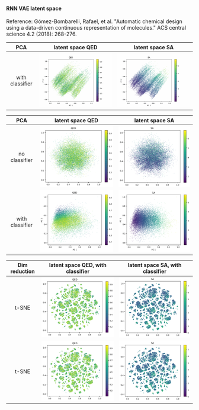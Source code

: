 #### RNN VAE latent space
Reference: Gómez-Bombarelli, Rafael, et al. "Automatic chemical design using a data-driven continuous representation of molecules." ACS central science 4.2 (2018): 268-276.
 
 | PCA | latent space QED    | latent space SA
:-----:|:-------------------------:|:-------------------------:
|with classifier| ![](figures/QED_with_classifier.gif)  | ![](figures/SA.gif) |





 | PCA | latent space QED    | latent space SA
 :-----:|:-------------------------:|:-------------------------:
 | no classifier |  ![](figures/qed_no_classifier.png)  |  ![](figures/sa_no_classifier.png) |
 | with classifier |  ![](figures/qed_classifier.png)  |  ![](figures/sa_classifier.png) |




 | Dim reduction | latent space QED, with classifier    | latent space SA, with classifier  
 :-----:|:-------------------------:|:-------------------------:
  | t-SNE |  ![](figures/qed_no_classifier_tsne.png)  |  ![](figures/sa_no_classifier_tsne.png) |
 | t-SNE |  ![](qed_no_classifier_tsne.png)  |  ![](sa_no_classifier_tsne.png) |



